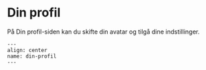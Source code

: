 
# Din profil

På Din profil-siden kan du skifte din avatar og tilgå dine indstillinger.


```{figure} din-profil.png
---
align: center
name: din-profil
---
```